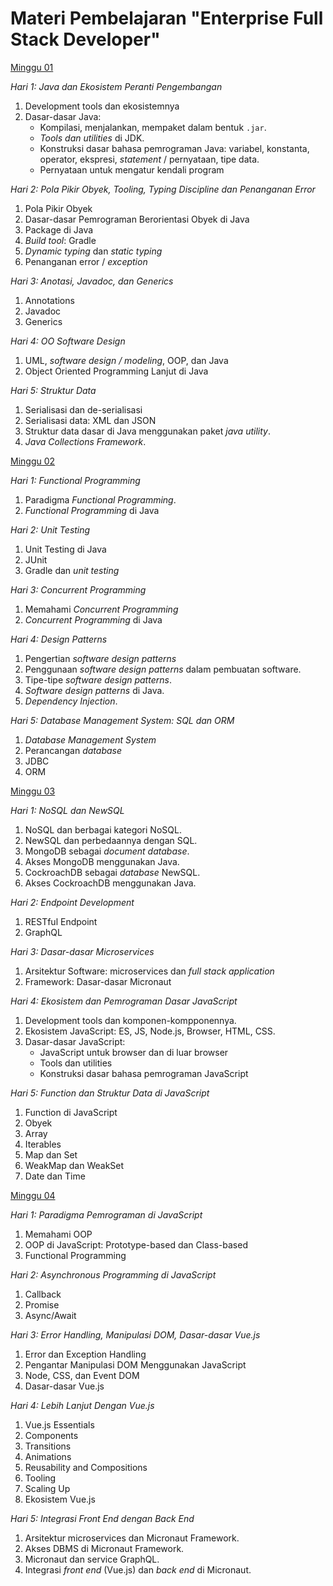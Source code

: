# Materi Pembelajaran "Enterprise Full Stack Developer"

[Minggu 01](isi/01.md)

*Hari 1: Java dan Ekosistem Peranti Pengembangan*

1. Development tools dan ekosistemnya
2. Dasar-dasar Java: 
    * Kompilasi, menjalankan, mempaket dalam bentuk `.jar`.
    * *Tools dan utilities* di JDK.
    * Konstruksi dasar bahasa pemrograman Java: variabel, konstanta, operator, ekspresi, *statement* / pernyataan, tipe data.
    * Pernyataan untuk mengatur kendali program

*Hari 2: Pola Pikir Obyek, Tooling, Typing Discipline dan Penanganan Error*

1. Pola Pikir Obyek
2. Dasar-dasar Pemrograman Berorientasi Obyek di Java
3. Package di Java
4. *Build tool*: Gradle
5. *Dynamic typing* dan *static typing*
6. Penanganan error / *exception*

*Hari 3: Anotasi, Javadoc, dan Generics*

1. Annotations
2. Javadoc
3. Generics

*Hari 4: OO Software Design*

1. UML, *software design / modeling*, OOP, dan Java
2. Object Oriented Programming Lanjut di Java

*Hari 5: Struktur Data*

1. Serialisasi dan de-serialisasi
2. Serialisasi data: XML dan JSON
3. Struktur data dasar di Java menggunakan paket *java utility*.
4. *Java Collections Framework*.

[Minggu 02](isi/02.md)

*Hari 1: Functional Programming*

1. Paradigma *Functional Programming*.
2. *Functional Programming* di Java

*Hari 2: Unit Testing*

1. Unit Testing di Java
2. JUnit
3. Gradle dan *unit testing*

*Hari 3: Concurrent Programming*

1. Memahami *Concurrent Programming*
2. *Concurrent Programming* di Java

*Hari 4: Design Patterns*

1. Pengertian *software design patterns*
2. Penggunaan *software design patterns* dalam pembuatan software.
3. Tipe-tipe *software design patterns*.
4. *Software design patterns* di Java.
5. *Dependency Injection*.

*Hari 5: Database Management System: SQL dan ORM*

1. *Database Management System*
2. Perancangan *database*
3. JDBC
4. ORM

[Minggu 03](isi/03.md)

*Hari 1: NoSQL dan NewSQL*

1. NoSQL dan berbagai kategori NoSQL.
2. NewSQL dan perbedaannya dengan SQL.
3. MongoDB sebagai *document database*.
4. Akses MongoDB menggunakan Java.
5. CockroachDB sebagai *database* NewSQL.
6. Akses CockroachDB menggunakan Java.

*Hari 2: Endpoint Development*

1. RESTful Endpoint
2. GraphQL

*Hari 3: Dasar-dasar Microservices*

1. Arsitektur Software: microservices dan *full stack application*
2. Framework: Dasar-dasar Micronaut

*Hari 4: Ekosistem dan Pemrograman Dasar JavaScript*

1. Development tools dan komponen-kompponennya.
2. Ekosistem JavaScript: ES, JS, Node.js, Browser, HTML, CSS.
3. Dasar-dasar JavaScript: 
    * JavaScript untuk browser dan di luar browser
    * Tools dan utilities 
    * Konstruksi dasar bahasa pemrograman JavaScript

*Hari 5: Function dan Struktur Data di JavaScript*

1. Function di JavaScript
2. Obyek
3. Array
4. Iterables
5. Map dan Set
6. WeakMap dan WeakSet
7. Date dan Time

[Minggu 04](isi/04.md)


*Hari 1: Paradigma Pemrograman di JavaScript*

1. Memahami OOP
2. OOP di JavaScript: Prototype-based dan Class-based
3. Functional Programming

*Hari 2: Asynchronous Programming di JavaScript*

1. Callback
2. Promise
3. Async/Await

*Hari 3: Error Handling, Manipulasi DOM, Dasar-dasar Vue.js*

1. Error dan Exception Handling
2. Pengantar Manipulasi DOM Menggunakan JavaScript
3. Node, CSS, dan Event DOM
4. Dasar-dasar Vue.js 

*Hari 4: Lebih Lanjut Dengan Vue.js*

1. Vue.js Essentials
2. Components
3. Transitions
4. Animations
5. Reusability and Compositions
6. Tooling
7. Scaling Up
8. Ekosistem Vue.js

*Hari 5: Integrasi Front End dengan Back End*

1. Arsitektur microservices dan Micronaut Framework.
2. Akses DBMS di Micronaut Framework.
3. Micronaut dan service GraphQL.
4. Integrasi *front end* (Vue.js) dan *back end* di Micronaut.

